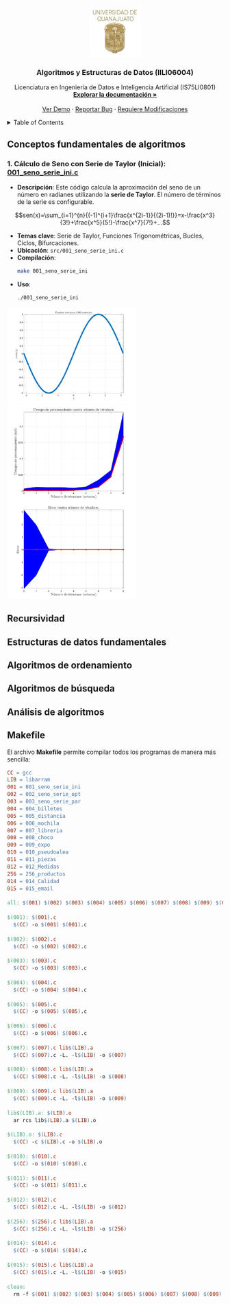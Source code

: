 <br />
<div align="center">
  <a href="https://github.com/ibarram/AyE">
    <img src="/doc/img/escudo-png.png" alt="Logo" width="120" height="120">
  </a>

  <h3 align="center">Algoritmos y Estructuras de Datos (IILI06004)</h3>

  <p align="center">
    Licenciatura en Ingeniería de Datos e Inteligencia Artificial (IS75LI0801)
    <br />
    <a href="https://github.com/ibarram/AyE"><strong>Explorar la documentación »</strong></a>
    <br />
    <br />
    <a href="https://github.com/ibarram/AyE">Ver Demo</a>
    ·
    <a href="https://github.com/ibarram/AyE/issues">Reportar Bug</a>
    ·
    <a href="https://github.com/ibarram/AyE/issues">Requiere Modificaciones</a>
  </p>
</div>

<details><summary>Table of Contents</summary><p>
 
 * [Conceptos fundamentales de algoritmos](#Conceptos-fundamentales-de-algoritmos)

 * [Recursividad](#Recursividad)

 * [Estructuras de datos fundamentales](#Estructuras-de-datos-fundamentales)

 * [Algoritmos de ordenamiento](#Algoritmos-de-ordenamiento)

 * [Algoritmos de búsqueda](#Algoritmos-de-búsqueda)

 * [Análisis de algoritmos](#Análisis-de-algoritmos)

</p></details><p></p>

## Conceptos fundamentales de algoritmos

### 1. Cálculo de Seno con Serie de Taylor (Inicial): [001_seno_serie_ini.c](../../src/001_seno_serie_ini.c)
   - **Descripción**: Este código calcula la aproximación del seno de un número en radianes utilizando la **serie de Taylor**. El número de términos de la serie es configurable.

   $$sen(x)=\sum_{i=1}^{n}{(-1)^{i+1}\frac{x^{2i-1}}{(2i-1)!}}=x-\frac{x^3}{3!}+\frac{x^5}{5!}-\frac{x^7}{7!}+...$$

   - **Temas clave**: Serie de Taylor, Funciones Trigonométricas, Bucles, Ciclos, Bifurcaciones.
   - **Ubicación**: `src/001_seno_serie_ini.c`
   - **Compilación**:
     ```bash
     make 001_seno_serie_ini
     ```
   - **Uso**:
     ```bash
     ./001_seno_serie_ini
     ```

<img src="../img/Fig_TB_01_1.jpg" alt="Figura de la función seno" width="300" /> <img src="../img/Fig_TB_01_2.jpg" alt="Figura del tiempo de procesamiento" width="300" /> <img src="../img/Fig_TB_01_3.jpg" alt="Figura del error de calculo" width="300" />

## Recursividad



## Estructuras de datos fundamentales



## Algoritmos de ordenamiento



## Algoritmos de búsqueda



## Análisis de algoritmos

## **Makefile**

El archivo **Makefile** permite compilar todos los programas de manera más sencilla:

```makefile
CC = gcc
LIB = libarram
001 = 001_seno_serie_ini
002 = 002_seno_serie_opt
003 = 003_seno_serie_par
004 = 004_billetes
005 = 005_distancia
006 = 006_mochila
007 = 007_libreria
008 = 008_choco
009 = 009_expo
010 = 010_pseudoalea
011 = 011_piezas
012 = 012_Medidas
256 = 256_productos
014 = 014_Calidad
015 = 015_email

all: $(001) $(002) $(003) $(004) $(005) $(006) $(007) $(008) $(009) $(010) $(011) $(012) $(256) $(014) $(015)

$(001): $(001).c
  $(CC) -o $(001) $(001).c

$(002): $(002).c
  $(CC) -o $(002) $(002).c

$(003): $(003).c
  $(CC) -o $(003) $(003).c

$(004): $(004).c
  $(CC) -o $(004) $(004).c

$(005): $(005).c
  $(CC) -o $(005) $(005).c

$(006): $(006).c
  $(CC) -o $(006) $(006).c

$(007): $(007).c lib$(LIB).a
  $(CC) $(007).c -L. -l$(LIB) -o $(007)

$(008): $(008).c lib$(LIB).a
  $(CC) $(008).c -L. -l$(LIB) -o $(008)

$(009): $(009).c lib$(LIB).a
  $(CC) $(009).c -L. -l$(LIB) -o $(009)

lib$(LIB).a: $(LIB).o
  ar rcs lib$(LIB).a $(LIB).o

$(LIB).o: $(LIB).c
  $(CC) -c $(LIB).c -o $(LIB).o

$(010): $(010).c
  $(CC) -o $(010) $(010).c

$(011): $(011).c
  $(CC) -o $(011) $(011).c

$(012): $(012).c
  $(CC) $(012).c -L. -l$(LIB) -o $(012)

$(256): $(256).c lib$(LIB).a
  $(CC) $(256).c -L. -l$(LIB) -o $(256)

$(014): $(014).c
  $(CC) -o $(014) $(014).c

$(015): $(015).c lib$(LIB).a
  $(CC) $(015).c -L. -l$(LIB) -o $(015)

clean:
  rm -f $(001) $(002) $(003) $(004) $(005) $(006) $(007) $(008) $(009) lib$(LIB).a $(LIB).o $(010) $(011) $(012) $(256) $(014) $(015)


